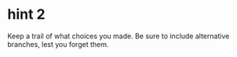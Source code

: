 # hint 2

Keep a trail of what choices you made. Be sure to include alternative branches,
lest you forget them.
